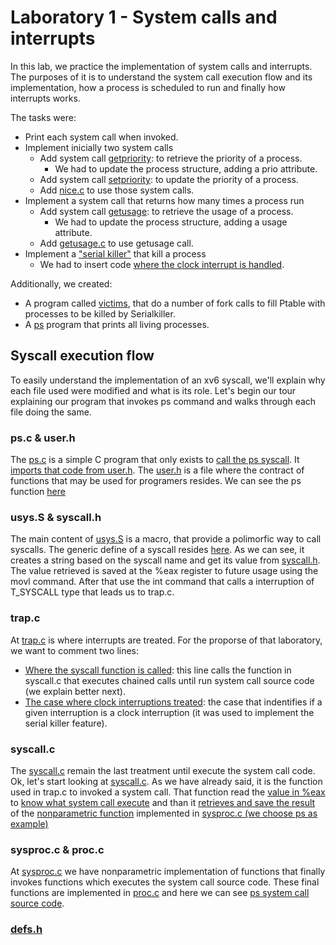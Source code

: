 # Laboratory 1 - System calls and interrupts
In this lab, we practice the implementation of system calls and interrupts. The purposes of it is to understand the system call execution flow and its implementation, how a process is scheduled to run and finally how interrupts works. 

The tasks were:
- Print each system call when invoked.
- Implement inicially two system calls
  - Add system call [getpriority](https://github.com/dfquaresma/prso-xv6/blob/master/lab1/proc.c#L538): to retrieve the priority of a process.
    - We had to update the process structure, adding a prio attribute.
  - Add system call [setpriority](https://github.com/dfquaresma/prso-xv6/blob/master/lab1/proc.c#L554): to update the priority of a process.
  - Add [nice.c](https://github.com/dfquaresma/prso-xv6/blob/master/lab1/nice.c) to use those system calls.
- Implement a system call that returns how many times a process run 
  - Add system call [getusage](https://github.com/dfquaresma/prso-xv6/blob/master/lab1/proc.c#L571): to retrieve the usage of a process.
    - We had to update the process structure, adding a usage attribute.
  - Add [getusage.c](https://github.com/dfquaresma/prso-xv6/blob/master/lab1/getusage.c) to use getusage call.
- Implement a ["serial killer"](https://github.com/dfquaresma/prso-xv6/blob/master/lab1/proc.c#L588) that kill a process
  - We had to insert code [where the clock interrupt is handled](https://github.com/dfquaresma/prso-xv6/blob/master/lab1/trap.c#L54).

Additionally, we created:
- A program called [victims](https://github.com/dfquaresma/prso-xv6/blob/master/lab1/victims.c), that do a number of fork calls to fill Ptable with processes to be killed by Serialkiller.
- A [ps](https://github.com/dfquaresma/prso-xv6/blob/master/lab1/ps.c) program that prints all living processes.

## Syscall execution flow
To easily understand the implementation of an xv6 syscall, we'll explain why each file used were modified and what is its role. Let's begin our tour explaining our program that invokes ps command and walks through each file doing the same.
### ps.c & user.h
The [ps.c](https://github.com/dfquaresma/prso-xv6/blob/master/lab1/ps.c) is a simple C program that only exists to [call the ps syscall](https://github.com/dfquaresma/prso-xv6/blob/master/lab1/ps.c#L7). It [imports that code from user.h](https://github.com/dfquaresma/prso-xv6/blob/master/lab1/ps.c#L2). The [user.h](https://github.com/dfquaresma/prso-xv6/blob/master/lab1/user.h) is a file where the contract of functions that may be used for programers resides. We can see the ps function [here](https://github.com/dfquaresma/prso-xv6/blob/master/lab1/user.h#L30)
### usys.S & syscall.h
The main content of [usys.S](https://github.com/dfquaresma/prso-xv6/blob/master/lab1/usys.S) is a macro, that provide a polimorfic way to call syscalls. The generic define of a syscall resides [here](https://github.com/dfquaresma/prso-xv6/blob/master/lab1/usys.S#L4). As we can see, it creates a string based on the syscall name and get its value from [syscall.h](https://github.com/dfquaresma/prso-xv6/blob/master/lab1/syscall.h#L27). The value retrieved is saved at the %eax register to future usage using the movl command. After that use the int command that calls a interruption of T_SYSCALL type that leads us to trap.c.   
### trap.c
At [trap.c](https://github.com/dfquaresma/prso-xv6/blob/master/lab1/trap.c) is where interrupts are treated. For the proporse of that laboratory, we want to comment two lines: 

- [Where the syscall function is called](https://github.com/dfquaresma/prso-xv6/blob/master/lab1/trap.c#L43): this line calls the function in syscall.c that executes chained calls until run system call source code (we explain better next). 
- [The case where clock interruptions treated](https://github.com/dfquaresma/prso-xv6/blob/master/lab1/trap.c#L50): the case that indentifies if a given interruption is a clock interruption (it was used to implement the serial killer feature).

### syscall.c
The [syscall.c](https://github.com/dfquaresma/prso-xv6/blob/master/lab1/syscall.c) remain the last treatment until execute the system call code. Ok, let's start looking at [syscall.c](https://github.com/dfquaresma/prso-xv6/blob/master/lab1/syscall.c#L171). As we have already said, it is the function used in trap.c to invoked a system call. That function read the [value in %eax](https://github.com/dfquaresma/prso-xv6/blob/master/lab1/syscall.c#L176) to [know what system call execute]((https://github.com/dfquaresma/prso-xv6/blob/master/lab1/syscall.c#L179)) and than it [retrieves and save the result](https://github.com/dfquaresma/prso-xv6/blob/master/lab1/syscall.c#L179) of the [nonparametric function](https://github.com/dfquaresma/prso-xv6/blob/master/lab1/syscall.c#L112) implemented in [sysproc.c (we choose ps as example)](https://github.com/dfquaresma/prso-xv6/blob/master/lab1/sysproc.c#L127)

### sysproc.c & proc.c
At [sysproc.c](https://github.com/dfquaresma/prso-xv6/blob/master/lab1/sysproc.c) we have nonparametric implementation of functions that finally invokes functions which executes the system call source code. These final functions are implemented in 
[proc.c](https://github.com/dfquaresma/prso-xv6/blob/master/lab1/proc.c) and here we can see [ps system call source code](https://github.com/dfquaresma/prso-xv6/blob/master/lab1/proc.c#L611). 

### [defs.h](https://github.com/dfquaresma/prso-xv6/blob/master/lab1/defs.h)
